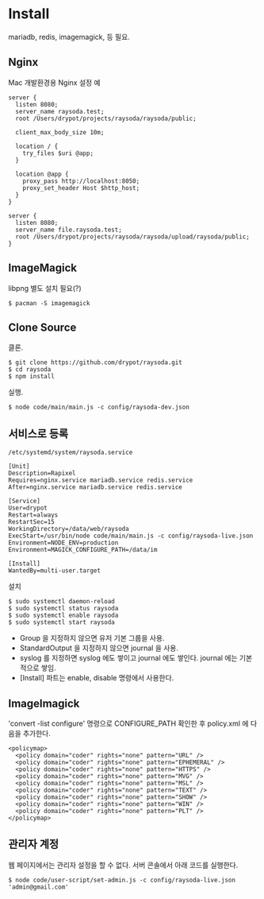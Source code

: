 # Install

mariadb, redis, imagemagick, 등 필요.

## Nginx

Mac 개발환경용 Nginx 설정 예

    server {
      listen 8080;
      server_name raysoda.test;
      root /Users/drypot/projects/raysoda/raysoda/public;
    
      client_max_body_size 10m;
    
      location / {
        try_files $uri @app;
      }
    
      location @app {
        proxy_pass http://localhost:8050;
        proxy_set_header Host $http_host;
      }
    }
    
    server {
      listen 8080;
      server_name file.raysoda.test;
      root /Users/drypot/projects/raysoda/raysoda/upload/raysoda/public;
    }

## ImageMagick

libpng 별도 설치 필요(?)

    $ pacman -S imagemagick

## Clone Source

클론.

    $ git clone https://github.com/drypot/raysoda.git
    $ cd raysoda
    $ npm install

실행.

    $ node code/main/main.js -c config/raysoda-dev.json


## 서비스로 등록

    /etc/systemd/system/raysoda.service

    [Unit]
    Description=Rapixel
    Requires=nginx.service mariadb.service redis.service
    After=nginx.service mariadb.service redis.service

    [Service]
    User=drypot
    Restart=always
    RestartSec=15
    WorkingDirectory=/data/web/raysoda
    ExecStart=/usr/bin/node code/main/main.js -c config/raysoda-live.json
    Environment=NODE_ENV=production
    Environment=MAGICK_CONFIGURE_PATH=/data/im

    [Install]
    WantedBy=multi-user.target

설치

    $ sudo systemctl daemon-reload
    $ sudo systemctl status raysoda
    $ sudo systemctl enable raysoda
    $ sudo systemctl start raysoda

* Group 을 지정하지 않으면 유저 기본 그룹을 사용.
* StandardOutput 을 지정하지 않으면 journal 을 사용.
* syslog 를 지정하면 syslog 에도 쌓이고 journal 에도 쌓인다. journal 에는 기본적으로 쌓임.
* [Install] 파트는 enable, disable 명령에서 사용한다.


## ImageImagick

'convert -list configure' 명령으로 CONFIGURE_PATH 확인한 후 policy.xml 에 다음을 추가한다.

```
<policymap>
  <policy domain="coder" rights="none" pattern="URL" />
  <policy domain="coder" rights="none" pattern="EPHEMERAL" />
  <policy domain="coder" rights="none" pattern="HTTPS" />
  <policy domain="coder" rights="none" pattern="MVG" />
  <policy domain="coder" rights="none" pattern="MSL" />
  <policy domain="coder" rights="none" pattern="TEXT" />
  <policy domain="coder" rights="none" pattern="SHOW" />
  <policy domain="coder" rights="none" pattern="WIN" />
  <policy domain="coder" rights="none" pattern="PLT" />
</policymap>
```

## 관리자 계정

웹 페이지에서는 관리자 설정을 할 수 없다. 서버 콘솔에서 아래 코드를 실행한다.

    $ node code/user-script/set-admin.js -c config/raysoda-live.json 'admin@gmail.com'

